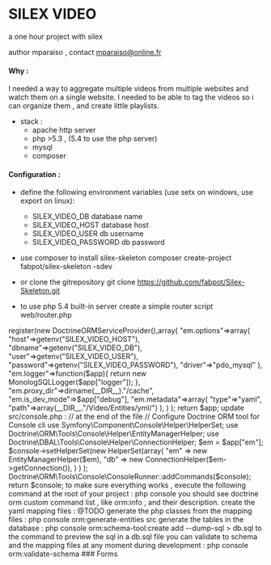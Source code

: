 # SILEX VIDEO

a one hour project with silex

author mparaiso , contact mparaiso@online.fr

#### Why : 
I needed a way to aggregate multiple videos from multiple websites 
and watch them on a single website. I needed to be able to tag the videos so i can organize them , and create little playlists. 

+ stack : 
    + apache http server 
    + php >5.3 , (5.4 to use the php server)
    + mysql
    + composer

#### Configuration :
+ define the following environment variables (use setx on windows, use export on linux):
    + SILEX_VIDEO_DB database name
    + SILEX_VIDEO_HOST database host
    + SILEX_VIDEO_USER db username
    + SILEX_VIDEO_PASSWORD db password

+ use composer to install silex-skeleton
    composer create-project fabpot/silex-skeleton -sdev

+ or clone the gitrepository
    git clone https://github.com/fabpot/Silex-Skeleton.git

+ to use php 5.4 built-in server create a simple router script web/router.php
<?php
//web/router.php
if (isset($_SERVER['SCRIPT_FILENAME'])) {
    return false;
} else {
    require 'index_dev.php';
}
then change dir to web folder and start the built-in server  `php -S localhost:8000 router.php`

### API :
Summary of the API we are going to implement:

HTTP verb   route               name

GET         /video              video_list
POST        /video              video_create
GET         /video/{id}         video_get_by_id
GET         /video/{title}      video_get_by_title
PUT         /video/{id}         video_update
DELETE      /video/{id}         video_delete

GET         /playlist           playlist_list
POST        /playlist           playlist_create
GET         /playlist/{id}      playlist_get_by_id
GET         /playlist/{title}   playlist_get_by_title
PUT         /playlist/{id}      playlist_update
DELETE      /playlist/{id}      playlist_delete

GET         /tag                tag_list
GET         /tag/{label}        tag_get_by_label

### Database and Models :
we need 
+ a video table to persist video informations
+ a tags table
+ a playlists table
+ a roles table
+ a users table for basic authentication: 
    + only one user authenticated , the SUPER_ADMIN
    + other users can submit video links, all the admins has to do it validate them

videos
+ id
+ title
+ url
+ description
+ link
+ created_at

tags
+ id
+ video_id
+ tagname

users
+ id
+ username
+ email
+ password_salt
+ password_hash
+ created_at
+ updated_at
+ active
+ role_id

roles
+ id
+ label ,not null

playlists
+ id
+ title
+ description
+ image

playlists_videos_relation
+ id
+ playlist_id
+ video_id
+ order
+ created_at

we'll use doctrine/orm to deal with our database

update your packages in composer.json

    require:{
            (... other packages ...)
            "doctrine/orm":"2.3.*",
            "mparaiso/silex-extensions":"0.0.*",
            "symfony/yaml":"2.*"
    },
    "repositories":[
        {
            "type":"vcs",
           "url":"https://github.com/Mparaiso/silex-extensions"
        }
    ]

then use the command  `composer update`

it will install doctrine/orm framework and some utilities for Silex, like
the DoctrineORMServiceProvider and MonologSQLLogger for logging db requests

now let's configure doctrine for our application

update src/app.php :

    // end of the file :

    use Mparaiso\Provider\DoctrineORMServiceProvider;
    use Mparaiso\Doctrine\ORM\Logger\MonologSQLLogger;

    $app->register(new DoctrineORMServiceProvider(),array(
        "em.options"=>array(
            "host"=>getenv("SILEX_VIDEO_HOST"),
            "dbname"=>getenv("SILEX_VIDEO_DB"),
            "user"=>getenv("SILEX_VIDEO_USER"),
            "password"=>getenv("SILEX_VIDEO_PASSWORD"),
            "driver"=>"pdo_mysql"
            ),
        "em.logger"=>function($app){
            return new MonologSQLLogger($app["logger"]);
        },
        "em.proxy_dir"=>dirname(__DIR__)."/cache",
        "em.is_dev_mode"=>$app["debug"],
        "em.metadata"=>array(
            "type"=>"yaml",
            "path"=>array(__DIR__."/Video/Entities/yml/")
            ),
        )
    );

    return $app;

update src/console.php :

    // at the end of the file
    // Configure Doctrine ORM tool for Console cli
    use Symfony\Component\Console\Helper\HelperSet;
    use Doctrine\ORM\Tools\Console\Helper\EntityManagerHelper;
    use Doctrine\DBAL\Tools\Console\Helper\ConnectionHelper;
    $em = $app["em"];
    $console->setHelperSet(new HelperSet(array(
        "em" => new EntityManagerHelper($em),
        "db" => new ConnectionHelper($em->getConnection()),
            )
            )
    );
    Doctrine\ORM\Tools\Console\ConsoleRunner::addCommands($console);

    return $console;

to make sure everything works , execute the following command at the root of your project :

    php console 

you should see doctrine orm custom command list , like orm:info , and their description.

create the yaml mapping files : @TODO

generate the php classes from the mapping files : 

    php console orm:generate-entities src

generate the tables in the database : 

    php console orm:schema-tool:create

add --dump-sql > db.sql to the command to preview the sql in a db.sql file

you can validate to schema and the mapping files at any moment during development :

    php console orm:validate-schema

### Forms













